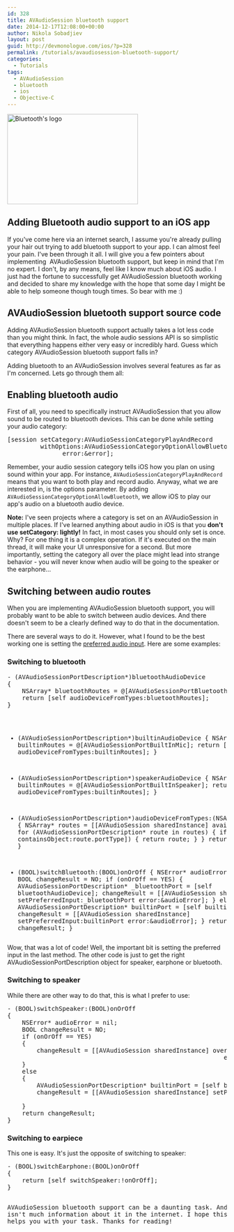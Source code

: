 ```yaml
---
id: 328
title: AVAudioSession bluetooth support
date: 2014-12-17T12:08:00+00:00
author: Nikola Sobadjiev
layout: post
guid: http://devmonologue.com/ios/?p=328
permalink: /tutorials/avaudiosession-bluetooth-support/
categories:
  - Tutorials
tags:
  - AVAudioSession
  - bluetooth
  - ios
  - Objective-C
---
```

<a href="{{ site.url }}/images/2014/12/bluetooth_logo.jpg"><img class="aligncenter size-medium wp-image-329" src="{{ site.url }}/images/2014/12/bluetooth_logo-300x207.jpg" alt="Bluetooth's logo" width="300" height="207" /></a>
<h2>Adding Bluetooth audio support to an iOS app</h2>
If you've come here via an internet search, I assume you're already pulling your hair out trying to add bluetooth support to your app. I can almost feel your pain. I've been through it all. I will give you a few pointers about implementing  AVAudioSession bluetooth support, but keep in mind that I'm no expert. I don't, by any means, feel like I know much about iOS audio. I just had the fortune to successfully get AVAudioSession bluetooth working and decided to share my knowledge with the hope that some day I might be able to help someone though tough times. So bear with me :)
<h2>AVAudioSession bluetooth support source code</h2>
Adding AVAudioSession bluetooth support actually takes a lot less code than you might think. In fact, the whole audio sessions API is so simplistic that everything happens either very easy or incredibly hard. Guess which category AVAudioSession bluetooth support falls in?

Adding bluetooth to an AVAudioSession involves several features as far as I'm concerned. Lets go through them all:
<h2>Enabling bluetooth audio</h2>
First of all, you need to specifically instruct AVAudioSession that you allow sound to be routed to bluetooth devices. This can be done while setting your audio category:
<pre class="brush:objc">[session setCategory:AVAudioSessionCategoryPlayAndRecord 
         withOptions:AVAudioSessionCategoryOptionAllowBluetooth
               error:&amp;error];</pre>
Remember, your audio session category tells iOS how you plan on using sound within your app. For instance, <code>AVAudioSessionCategoryPlayAndRecord</code> means that you want to both play and record audio. Anyway, what we are interested in, is the options parameter. By adding <code>AVAudioSessionCategoryOptionAllowBluetooth</code>, we allow iOS to play our app's audio on a bluetooth audio device.

<strong>Note:</strong> I've seen projects where a category is set on an AVAudioSession in multiple places. If I've learned anything about audio in iOS is that you <strong>don't use setCategory: lightly!</strong> In fact, in most cases you should only set is once. Why? For one thing it is a complex operation. If it's executed on the main thread, it will make your UI unresponsive for a second. But more importantly, setting the category all over the place might lead into strange behavior - you will never know when audio will be going to the speaker or the earphone...
<h2>Switching between audio routes</h2>
When you are implementing AVAudioSession bluetooth support, you will probably want to be able to switch between audio devices. And there doesn't seem to be a clearly defined way to do that in the documentation.

There are several ways to do it. However, what I found to be the best working one is setting the <span style="text-decoration: underline;">preferred audio input</span>. Here are some examples:
<h3>Switching to bluetooth</h3>
<pre class="brush:objc">- (AVAudioSessionPortDescription*)bluetoothAudioDevice
{
    NSArray* bluetoothRoutes = @[AVAudioSessionPortBluetoothA2DP, AVAudioSessionPortBluetoothLE, AVAudioSessionPortBluetoothHFP];
    return [self audioDeviceFromTypes:bluetoothRoutes];
}

- (AVAudioSessionPortDescription*)builtinAudioDevice
{
    NSArray* builtinRoutes = @[AVAudioSessionPortBuiltInMic];
    return [self audioDeviceFromTypes:builtinRoutes];
}

- (AVAudioSessionPortDescription*)speakerAudioDevice
{
    NSArray* builtinRoutes = @[AVAudioSessionPortBuiltInSpeaker];
    return [self audioDeviceFromTypes:builtinRoutes];
}

- (AVAudioSessionPortDescription*)audioDeviceFromTypes:(NSArray*)types
{
    NSArray* routes = [[AVAudioSession sharedInstance] availableInputs];
    for (AVAudioSessionPortDescription* route in routes)
    {
        if ([types containsObject:route.portType])
        {
            return route;
        }
    }
    return nil;
}

- (BOOL)switchBluetooth:(BOOL)onOrOff
{
    NSError* audioError = nil;
    BOOL changeResult = NO;
    if (onOrOff == YES)
    {
        AVAudioSessionPortDescription* _bluetoothPort = [self bluetoothAudioDevice];
        changeResult = [[AVAudioSession sharedInstance] setPreferredInput:_bluetoothPort
                                                     error:&amp;audioError];
    }
    else
    {
        AVAudioSessionPortDescription* builtinPort = [self builtinAudioDevice];
        changeResult = [[AVAudioSession sharedInstance] setPreferredInput:builtinPort
                                                     error:&amp;audioError];
    }
    return changeResult;
}</pre>
Wow, that was a lot of code! Well, the important bit is setting the preferred input in the last method. The other code is just to get the right AVAudioSessionPortDescription object for speaker, earphone or bluetooth.
<h3>Switching to speaker</h3>
While there are other way to do that, this is what I prefer to use:
<pre class="brush:objc">- (BOOL)switchSpeaker:(BOOL)onOrOff
{
    NSError* audioError = nil;
    BOOL changeResult = NO;
    if (onOrOff == YES)
    {
        changeResult = [[AVAudioSession sharedInstance] overrideOutputAudioPort:AVAudioSessionPortOverrideSpeaker
                                                           error:&amp;audioError];
    }
    else
    {
        AVAudioSessionPortDescription* builtinPort = [self builtinAudioDevice];
        changeResult = [[AVAudioSession sharedInstance] setPreferredInput:builtinPort
                                                                    error:&amp;audioError];
    }
    return changeResult;
}</pre>
<h3>Switching to earpiece</h3>
This one is easy. It's just the opposite of switching to speaker:
<pre class="brush:objc">- (BOOL)switchEarphone:(BOOL)onOrOff
{
    return [self switchSpeaker:!onOrOff];
}

AVAudioSession bluetooth support can be a daunting task. And there isn't much information about it in the internet. I hope this article helps you with your task. Thanks for reading!</pre>
